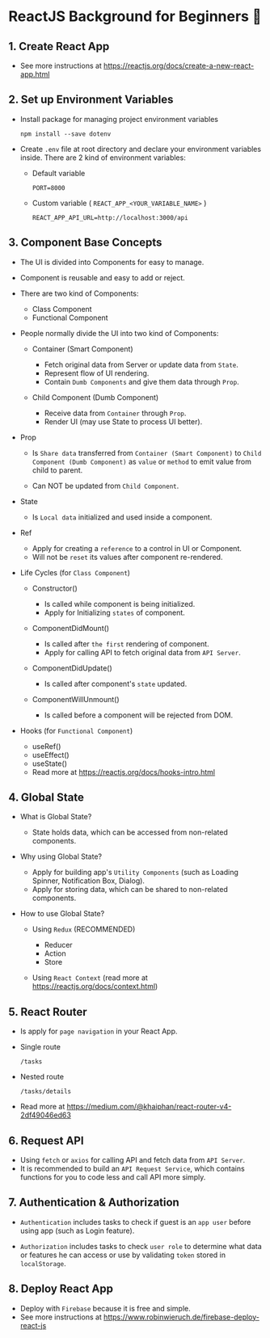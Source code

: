 # ReactJS Background for Beginners 🎉

## 1. Create React App
- See more instructions at https://reactjs.org/docs/create-a-new-react-app.html

## 2. Set up Environment Variables
- Install package for managing project environment variables
  ```
  npm install --save dotenv
  ```

- Create `.env` file at root directory and declare your environment variables inside. There are 2 kind of environment variables:
  + Default variable
    ```
    PORT=8000
    ```
  + Custom variable ( `REACT_APP_<YOUR_VARIABLE_NAME>` )
    ```
    REACT_APP_API_URL=http://localhost:3000/api
    ```

## 3. Component Base Concepts
- The UI is divided into Components for easy to manage.
- Component is reusable and easy to add or reject.

- There are two kind of Components:
  + Class Component
  + Functional Component

- People normally divide the UI into two kind of Components:
  + Container (Smart Component)
    + Fetch original data from Server or update data from `State`.
    + Represent flow of UI rendering.
    + Contain `Dumb Components` and give them data through `Prop`.

  + Child Component (Dumb Component)
    + Receive data from `Container` through `Prop`.
    + Render UI (may use State to process UI better).

- Prop
  + Is `Share data` transferred from `Container (Smart Component)` to `Child Component (Dumb Component)` as `value` or `method` to emit value from child to parent.

  + Can NOT be updated from `Child Component`.

- State
  + Is `Local data` initialized and used inside a component.

- Ref
  + Apply for creating a `reference` to a control in UI or Component.
  + Will not be `reset` its values after component re-rendered.

- Life Cycles (for `Class Component`)
  + Constructor()
    + Is called while component is being initialized.
    + Apply for Initializing `states` of component.

  + ComponentDidMount()
    + Is called after `the first` rendering of component.
    + Apply for calling API to fetch original data from `API Server`.

  + ComponentDidUpdate()
    + Is called after component's `state` updated.

  + ComponentWillUnmount()
    + Is called before a component will be rejected from DOM.

- Hooks (for `Functional Component`)
  + useRef()
  + useEffect()
  + useState()
  + Read more at https://reactjs.org/docs/hooks-intro.html

## 4. Global State
- What is Global State?
  + State holds data, which can be accessed from non-related components.

- Why using Global State?
  + Apply for building app's `Utility Components` (such as Loading Spinner, Notification Box, Dialog).
  + Apply for storing data, which can be shared to non-related components.

- How to use Global State?
  + Using `Redux` (RECOMMENDED)
    + Reducer
    + Action
    + Store
    
  + Using `React Context` (read more at https://reactjs.org/docs/context.html)

## 5. React Router
- Is apply for `page navigation` in your React App.

- Single route
  ```
  /tasks
  ```

- Nested route
  ```
  /tasks/details
  ```
- Read more at https://medium.com/@khaiphan/react-router-v4-2df49046ed63


## 6. Request API
- Using `fetch` or `axios` for calling API and fetch data from `API Server`.
- It is recommended to build an `API Request Service`, which contains functions for you to code less and call API more simply.

## 7. Authentication & Authorization
- `Authentication` includes tasks to check if guest is an `app user` before using app (such as Login feature).

- `Authorization` includes tasks to check `user role` to determine what data or features he can access or use by validating `token` stored in `localStorage`.

## 8. Deploy React App
- Deploy with `Firebase` because it is free and simple.
- See more instructions at https://www.robinwieruch.de/firebase-deploy-react-js

